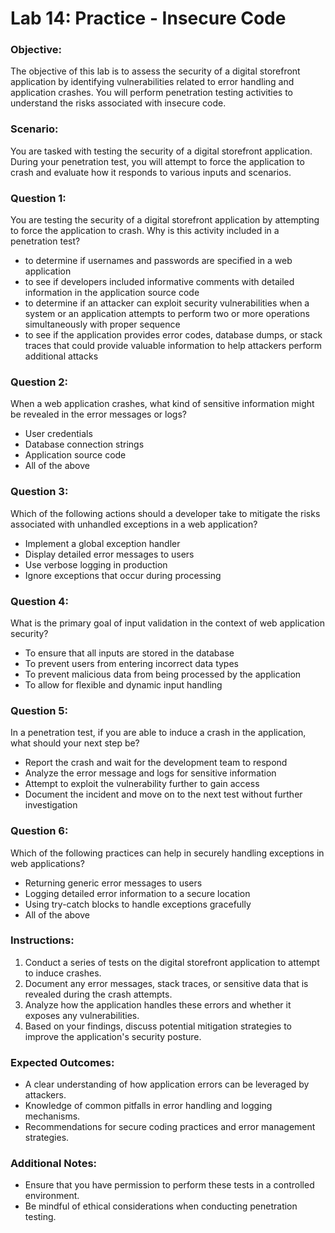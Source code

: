 

# Lab 14: Practice - Insecure Code

### **Objective:**
The objective of this lab is to assess the security of a digital storefront application by identifying vulnerabilities related to error handling and application crashes. You will perform penetration testing activities to understand the risks associated with insecure code.

### **Scenario:**
You are tasked with testing the security of a digital storefront application. During your penetration test, you will attempt to force the application to crash and evaluate how it responds to various inputs and scenarios.

### **Question 1:**
You are testing the security of a digital storefront application by attempting to force the application to crash. Why is this activity included in a penetration test?
- to determine if usernames and passwords are specified in a web application
- to see if developers included informative comments with detailed information in the application source code
- to determine if an attacker can exploit security vulnerabilities when a system or an application attempts to perform two or more operations simultaneously with proper sequence
- to see if the application provides error codes, database dumps, or stack traces that could provide valuable information to help attackers perform additional attacks

### **Question 2:**
When a web application crashes, what kind of sensitive information might be revealed in the error messages or logs?
- User credentials
- Database connection strings
- Application source code
- All of the above

### **Question 3:**
Which of the following actions should a developer take to mitigate the risks associated with unhandled exceptions in a web application?
- Implement a global exception handler
- Display detailed error messages to users
- Use verbose logging in production
- Ignore exceptions that occur during processing

### **Question 4:**
What is the primary goal of input validation in the context of web application security?
- To ensure that all inputs are stored in the database
- To prevent users from entering incorrect data types
- To prevent malicious data from being processed by the application
- To allow for flexible and dynamic input handling

### **Question 5:**
In a penetration test, if you are able to induce a crash in the application, what should your next step be?
- Report the crash and wait for the development team to respond
- Analyze the error message and logs for sensitive information
- Attempt to exploit the vulnerability further to gain access
- Document the incident and move on to the next test without further investigation

### **Question 6:**
Which of the following practices can help in securely handling exceptions in web applications?
- Returning generic error messages to users
- Logging detailed error information to a secure location
- Using try-catch blocks to handle exceptions gracefully
- All of the above

### **Instructions:**
1. Conduct a series of tests on the digital storefront application to attempt to induce crashes.
2. Document any error messages, stack traces, or sensitive data that is revealed during the crash attempts.
3. Analyze how the application handles these errors and whether it exposes any vulnerabilities.
4. Based on your findings, discuss potential mitigation strategies to improve the application's security posture.

### **Expected Outcomes:**
- A clear understanding of how application errors can be leveraged by attackers.
- Knowledge of common pitfalls in error handling and logging mechanisms.
- Recommendations for secure coding practices and error management strategies.

### **Additional Notes:**
- Ensure that you have permission to perform these tests in a controlled environment.
- Be mindful of ethical considerations when conducting penetration testing.

